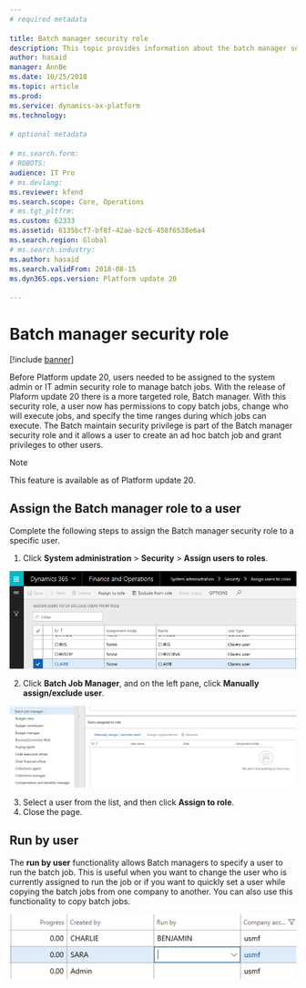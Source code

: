 ```yaml
---
# required metadata

title: Batch manager security role
description: This topic provides information about the batch manager security role that is used to manage batch job.
author: hasaid
manager: AnnBe
ms.date: 10/25/2018
ms.topic: article
ms.prod: 
ms.service: dynamics-ax-platform
ms.technology: 

# optional metadata

# ms.search.form: 
# ROBOTS: 
audience: IT Pro
# ms.devlang: 
ms.reviewer: kfend
ms.search.scope: Core, Operations
# ms.tgt_pltfrm: 
ms.custom: 62333
ms.assetid: 6135bcf7-bf8f-42ae-b2c6-458f6538e6a4
ms.search.region: Global
# ms.search.industry: 
ms.author: hasaid
ms.search.validFrom: 2018-08-15
ms.dyn365.ops.version: Platform update 20

---
```


# Batch manager security role

[!include [banner](../includes/banner.md)]

Before Platform update 20, users needed to be assigned to the system admin or IT admin security role to manage batch jobs. With the release of Plaform update 20 there is a more targeted role, Batch manager. With this security role, a user now has permissions to copy batch jobs, change who will execute jobs, and specify the time ranges during which jobs can execute. The Batch maintain security privilege is part of the Batch manager security role and it allows a user to create an ad hoc batch job and grant privileges to other users.

> [!NOTE]
> This feature is available as of Platform update 20.

## Assign the Batch manager role to a user
Complete the following steps to assign the Batch manager security role to a specific user.

1.	Click **System administration** > **Security** > **Assign users to roles**.

![Assign User To Roles](./media/assign-batchmanager-role.png) 

2.	Click **Batch Job Manager**, and on the left pane, click **Manually assign/exclude user**.

![Batch Manager Role](./media/assign-batchmanager-role-2.png) 

3.	Select a user from the list, and then click **Assign to role**.
4.	Close the page. 

## Run by user

The **run by user** functionality allows Batch managers to specify a user to run the batch job. This is useful when you want to change the user who is currently assigned to run the job or if you want to quickly set a user while copying the batch jobs from one company to another. You can also use this functionality to copy batch jobs.

 ![RunBy User](./media/runby-user.png)  
 

